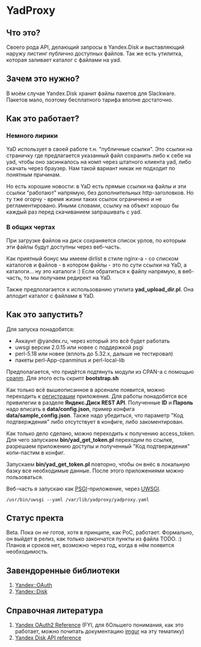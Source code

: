# YadProxy

## Что это?

Своего рода API, делающий запросы в Yandex.Disk и выставляющий наружу листинг публично доступных файлов. Так же есть
утилитка, которая заливает каталог с файлами на yad.

## Зачем это нужно?

В моём случае Yandex.Disk хранит файлы пакетов для Slackware. Пакетов мало, поэтому бесплатного тарифа вполне
достаточно.

## Как это работает?

### Немного лирики
YaD использует в своей работе т.н. "публичные ссылки". Это ссылки на страничку где предлагается указанный файл
сохранить либо к себе на yad, чтобы оно засинкалось на комп через штатного клиента yad, либо скачать через браузер.
Нам такой вариант никак не подходит по понятным причинам.

Но есть хорошие новости: в YaD есть прямые ссылки на файлы и эти ссылки "работают" напрямую, без дополнительных
http-заголовков. Но ту тже огорчу - время жизни таких ссылок ограничено и не регламентировано. Иными словами,
ссылку на объект хорошо бы каждый раз перед скачиванием запрашивать с yad.

### В общих чертах

При загрузке файлов на диск сохраняется список урлов, по которым эти файлы будут доступны через веб-часть.

Как приятный бонус мы имеем dirlist в стиле nginx-а - со списком каталогов и файлов - в котором файлы - это по сути
ссылки на YaD, а каталоги... ну это каталоги :) Если обратиться к файлу напрямую, в веб-часть, то мы получаем редирект
на YaD.

Также предполагается к использованию утилита **yad_upload_dir.pl**. Она аплодит каталог с файлами в YaD.

## Как это запустить?

Для запуска понадобятся:

* Аккаунт @yandex.ru, через который это всё будет работать
* uwsgi версии 2.0.15 или новее с поддержкой psgi
* perl-5.18 или новее (вплоть до 5.32.x, дальше не тестировал)
* пакеты perl-App-cpanminus и perl-local-lib

Предполагается, что придётся подтянуть модули из CPAN-а с помощью [cpanm][4]. Для этого есть скрипт **bootstrap.sh**

Как только всё вышеописанное в арсенале появится, можно переходить к [регистрации][1] приложения. Для работы понадобятся
все привилегии в разделе **Яндекс.Диск REST API**. Полученные **ID** и **Пароль** надо вписать в **data/config.json**, пример
конфига **data/sample_config.json**. Также надо убедиться, что параметр "Код подтверждения" либо отсутствует в конфиге,
либо закоментирован.

Как только дело сделано, можно переходить к получению access_token. Для чего запускаем **bin/yad_get_token.pl**
переходим по ссылке, разрешаем приложению доступы и полученный "Код подтверждения" копи-пастим в конфиг.

Запускаем **bin/yad_get_token.pl** повторно, чтобы он внёс в локальную базку все необходимые данные. После этого
приложениями можно пользоваться.

Веб-часть я запускаю как [PSGI][2]-приложение, через [UWSGI][3].
```
/usr/bin/uwsgi --yaml /var/lib/yadproxy/yadproxy.yaml
```

## Статус пректа

Beta. Пока он *не готов*, хотя в принципе, как PoC, работает. Формально, он выйдет в релиз, как только закончатся пункты
из файла TODO. :) Планов и сроков нет, возможно через год, когда в нём появится необходимость.

## Завендоренные библиотеки

1. [Yandex::OAuth][5]
2. [Yandex::Disk][6]

## Справочная литература
1. [Yandex OAuth2 Reference][7] (FYI, для бОльшего понимания, как это работает, можно почитать документацию [imgur][8] на
эту тематику)
2. [Yandex Disk API reference][9]

[1]: https://oauth.yandex.ru/
[2]: https://uwsgi-docs.readthedocs.io/en/latest/Perl.html
[3]: https://github.com/unbit/uwsgi
[4]: https://github.com/miyagawa/cpanminus
[5]: https://metacpan.org/pod/Yandex::OAuth
[6]: https://metacpan.org/pod/Yandex::Disk
[7]: https://yandex.com/dev/oauth/doc/dg/concepts/about.html
[8]: https://api.imgur.com/oauth2
[9]: https://yandex.com/dev/disk/api/concepts/about.html
